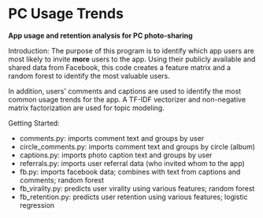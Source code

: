 PC Usage Trends
================

**App usage and retention analysis for PC photo-sharing**

Introduction:
The purpose of this program is to identify which app users are most likely to invite **more** users to the app. Using their publicly available and shared data from Facebook, this code creates a feature matrix and a random forest to identify the most valuable users. 

In addition, users' comments and captions are used to identify the most common usage trends for the app. A TF-IDF vectorizer and non-negative matrix factorization are used for topic modeling.

Getting Started:
- comments.py: imports comment text and groups by user
- circle_comments.py: imports comment text and groups by circle (album)
- captions.py: imports photo caption text and groups by user
- referrals.py: imports user referral data (who invited whom to the app)
- fb.py: imports facebook data; combines with text from captions and comments; random forest
- fb_virality.py: predicts user virality using various features; random forest
- fb_retention.py: predicts user retention using various features; logistic regression